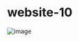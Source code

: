 # website-10

![image](https://user-images.githubusercontent.com/100274105/226176951-afc08279-6972-4e3a-8088-5f7dbf62eeee.png)
